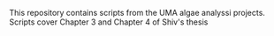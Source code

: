 This repository contains scripts from the UMA algae analyssi projects. Scripts cover Chapter 3 and Chapter 4 of Shiv's thesis
